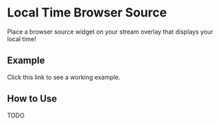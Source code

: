 # Local Time Browser Source

Place a browser source widget on your stream overlay that displays your local time!

## Example
Click this link to see a working example.

## How to Use

TODO